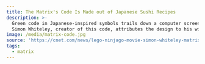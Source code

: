 ```yaml
---
title: The Matrix's Code Is Made out of Japanese Sushi Recipes
description: >-
  Green code in Japanese-inspired symbols trails down a computer screen like digital rain. It tells those who can read it what's happening in The Matrix, a virtual reality.
  Simon Whiteley, creator of this code, attributes the design to his wife. He scanned the characters from her cookbooks with sushi recipes.
image: /media/matrix-code.jpg
source: 'https://cnet.com/news/lego-ninjago-movie-simon-whiteley-matrix-code-creator/'
tags:
  - matrix
---
```


